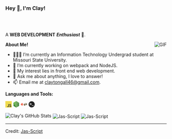 <h3 title="hehehe"> Hey 👋, I'm Clay!</h3>

<br />
<br />

A **WEB DEVELOPMENT** ***Enthusiast*** 🚀.


  <img align="right" alt="GIF" src="https://i.pinimg.com/originals/e4/26/70/e426702edf874b181aced1e2fa5c6cde.gif" />

**About Me!**

- 👨🏽‍💻 I’m currently an Information Technology Undergrad student at Missouri State University.
- 🌱 I’m currently working on webpack and NodeJS.
- 🤔 My interest lies in front end web development.
- 💬 Ask me about anything, I love to answer!
- 📫 Email me at [claytongall46@gmail.com](mailto:claytongall46@gmail.com).


**Languages and Tools:**  


<code><img height="20" src="https://raw.githubusercontent.com/github/explore/80688e429a7d4ef2fca1e82350fe8e3517d3494d/topics/javascript/javascript.png"></code>
<code><img height="20" src="https://raw.githubusercontent.com/github/explore/80688e429a7d4ef2fca1e82350fe8e3517d3494d/topics/nodejs/nodejs.png"></code>
<code><img height="20" src="https://raw.githubusercontent.com/github/explore/80688e429a7d4ef2fca1e82350fe8e3517d3494d/topics/git/git.png"></code>
<code><img height="20" src="https://raw.githubusercontent.com/github/explore/80688e429a7d4ef2fca1e82350fe8e3517d3494d/topics/terminal/terminal.png"></code>

<img src="https://github-readme-stats.vercel.app/api?username=Clay467&show_icons=true&hide_border=true&count_private=true&theme=shades-of-purple&icon_color=fad000" alt="Clay's GitHub Stats">
<img align="center" src="https://github-readme-streak-stats.herokuapp.com/?user=Clay467&count_private=true&theme=radical" alt="Jas-Script" />
<img align="center" width=500 src="https://github-readme-stats.vercel.app/api/top-langs/?username=Clay467&count_private=true&theme=radical" alt="Jas-Script" />

----
Credit: [Jas-Script](https://github.com/Jas-Script)
